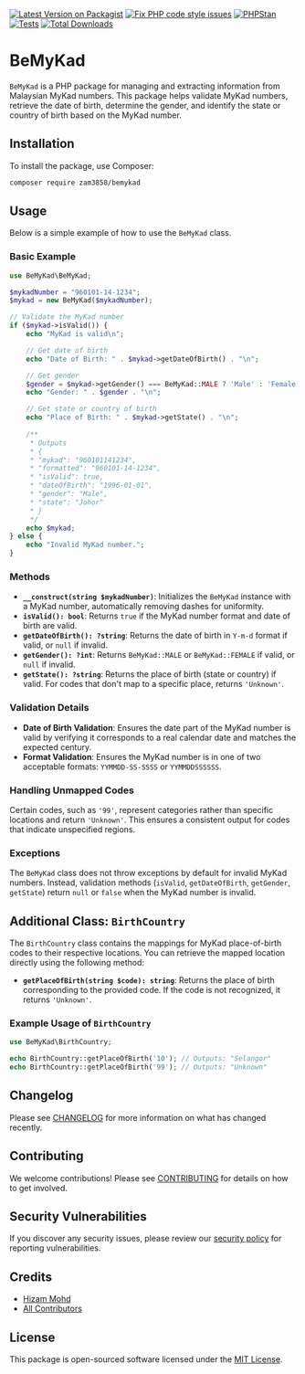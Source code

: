 [![Latest Version on Packagist](https://img.shields.io/packagist/v/zam3858/bemykad.svg?style=flat-square)](https://packagist.org/packages/zam3858/bemykad) [![Fix PHP code style issues](https://github.com/zam3858/bemykad/actions/workflows/fix-php-code-style-issues.yml/badge.svg)](https://github.com/zam3858/bemykad/actions/workflows/fix-php-code-style-issues.yml) [![PHPStan](https://github.com/zam3858/bemykad/actions/workflows/phpstan.yml/badge.svg)](https://github.com/zam3858/bemykad/actions/workflows/phpstan.yml) [![Tests](https://github.com/zam3858/bemykad/actions/workflows/run-tests.yml/badge.svg)](https://github.com/zam3858/bemykad/actions/workflows/run-tests.yml) [![Total Downloads](https://img.shields.io/packagist/dt/zam3858/bemykad.svg?style=flat-square)](https://packagist.org/packages/zam3858/bemykad)

# BeMyKad

`BeMyKad` is a PHP package for managing and extracting information from Malaysian MyKad numbers. This package helps validate MyKad numbers, retrieve the date of birth, determine the gender, and identify the state or country of birth based on the MyKad number.

## Installation

To install the package, use Composer:

```bash
composer require zam3858/bemykad
```

## Usage

Below is a simple example of how to use the `BeMyKad` class.

### Basic Example

```php
use BeMyKad\BeMyKad;

$mykadNumber = "960101-14-1234";
$mykad = new BeMyKad($mykadNumber);

// Validate the MyKad number
if ($mykad->isValid()) {
    echo "MyKad is valid\n";

    // Get date of birth
    echo "Date of Birth: " . $mykad->getDateOfBirth() . "\n";

    // Get gender
    $gender = $mykad->getGender() === BeMyKad::MALE ? 'Male' : 'Female';
    echo "Gender: " . $gender . "\n";

    // Get state or country of birth
    echo "Place of Birth: " . $mykad->getState() . "\n";
    
    /**
     * Outputs
     * {
     * "mykad": "960101141234",
     * "formatted": "960101-14-1234",
     * "isValid": true,
     * "dateOfBirth": "1996-01-01",
     * "gender": "Male",
     * "state": "Johor"
     * }
     */
    echo $mykad;
} else {
    echo "Invalid MyKad number.";
}
```

### Methods

- **`__construct(string $mykadNumber)`**: Initializes the `BeMyKad` instance with a MyKad number, automatically removing dashes for uniformity.
- **`isValid(): bool`**: Returns `true` if the MyKad number format and date of birth are valid.
- **`getDateOfBirth(): ?string`**: Returns the date of birth in `Y-m-d` format if valid, or `null` if invalid.
- **`getGender(): ?int`**: Returns `BeMyKad::MALE` or `BeMyKad::FEMALE` if valid, or `null` if invalid.
- **`getState(): ?string`**: Returns the place of birth (state or country) if valid. For codes that don't map to a specific place, returns `'Unknown'`.

### Validation Details

- **Date of Birth Validation**: Ensures the date part of the MyKad number is valid by verifying it corresponds to a real calendar date and matches the expected century.
- **Format Validation**: Ensures the MyKad number is in one of two acceptable formats: `YYMMDD-SS-SSSS` or `YYMMDDSSSSSS`.

### Handling Unmapped Codes

Certain codes, such as `'99'`, represent categories rather than specific locations and return `'Unknown'`. This ensures a consistent output for codes that indicate unspecified regions.

### Exceptions

The `BeMyKad` class does not throw exceptions by default for invalid MyKad numbers. Instead, validation methods (`isValid`, `getDateOfBirth`, `getGender`, `getState`) return `null` or `false` when the MyKad number is invalid.

## Additional Class: `BirthCountry`

The `BirthCountry` class contains the mappings for MyKad place-of-birth codes to their respective locations. You can retrieve the mapped location directly using the following method:

- **`getPlaceOfBirth(string $code): string`**: Returns the place of birth corresponding to the provided code. If the code is not recognized, it returns `'Unknown'`.

### Example Usage of `BirthCountry`

```php
use BeMyKad\BirthCountry;

echo BirthCountry::getPlaceOfBirth('10'); // Outputs: "Selangor"
echo BirthCountry::getPlaceOfBirth('99'); // Outputs: "Unknown"
```

## Changelog

Please see [CHANGELOG](CHANGELOG.md) for more information on what has changed recently.

## Contributing

We welcome contributions! Please see [CONTRIBUTING](CONTRIBUTING.md) for details on how to get involved.

## Security Vulnerabilities

If you discover any security issues, please review our [security policy](../../security/policy) for reporting vulnerabilities.

## Credits

- [Hizam Mohd](https://github.com/zam3858)
- [All Contributors](../../contributors)

## License

This package is open-sourced software licensed under the [MIT License](LICENSE.md).
